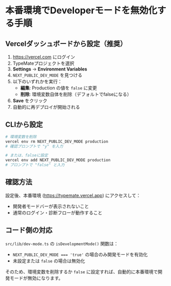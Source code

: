 # 本番環境でDeveloperモードを無効化する手順

## Vercelダッシュボードから設定（推奨）

1. https://vercel.com にログイン
2. TypeMateプロジェクトを選択
3. **Settings** → **Environment Variables**
4. `NEXT_PUBLIC_DEV_MODE` を見つける
5. 以下のいずれかを実行：
   - **編集**: Production の値を `false` に変更
   - **削除**: 環境変数自体を削除（デフォルトでfalseになる）
6. **Save** をクリック
7. 自動的に再デプロイが開始される

## CLIから設定

```bash
# 環境変数を削除
vercel env rm NEXT_PUBLIC_DEV_MODE production
# 確認プロンプトで "y" を入力

# または、falseに設定
vercel env add NEXT_PUBLIC_DEV_MODE production
# プロンプトで "false" と入力
```

## 確認方法

設定後、本番環境 (https://typemate.vercel.app) にアクセスして：
- 開発者モードバーが表示されないこと
- 通常のログイン・診断フローが動作すること

## コード側の対応

`src/lib/dev-mode.ts` の `isDevelopmentMode()` 関数は：
- `NEXT_PUBLIC_DEV_MODE === 'true'` の場合のみ開発モードを有効化
- 未設定または `false` の場合は無効化

そのため、環境変数を削除するか `false` に設定すれば、自動的に本番環境で開発モードが無効になります。